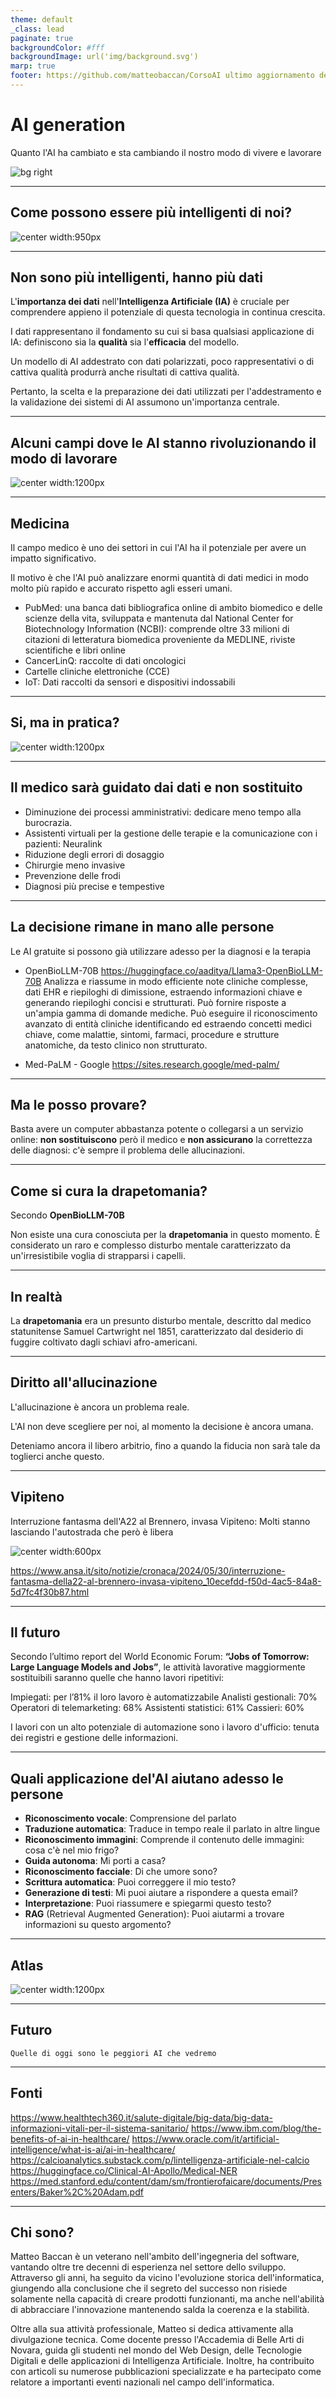 ```yaml
---
theme: default
_class: lead
paginate: true
backgroundColor: #fff
backgroundImage: url('img/background.svg')
marp: true
footer: https://github.com/matteobaccan/CorsoAI ultimo aggiornamento del %date% %time%
---
```


# AI generation

Quanto l'AI ha cambiato e sta cambiando il nostro modo di vivere e lavorare

![bg right](img/matteo-baccan.jpg)

<!-- _paginate: false -->
<!-- _footer: "" -->
<!-- style: "
img[alt~='center'] {
  display: block;
  margin: 0 auto;
}
img[alt~='floatleft'] {
  float: left;
  margin: auto;
}
img[alt~='floatright'] {
  float: right;
  margin: auto;
}
h2 {
    color: #e50000;
    position: absolute;
    top: 0px;
    background-color: white;
    width: 100%;
    left: 0;
    padding: 5px 0px 0px 75px;    
    height: 50px;
    border-bottom: 1px solid red;
    margin: 0px;
}
h3 {
    color: #e50000;
}
footer {
    width: 100%;
    left: 5px;
    bottom: 0;
    padding: 10px 0 0px 10px;
    background-color: white;
    height: 50px;
}
section::after {
  content: attr(data-marpit-pagination) ' / ' attr(data-marpit-pagination-total);
}
" -->

---

## Come possono essere più intelligenti di noi?

![center width:950px](img/ai-positive-homersimpson.webp)

---

## Non sono più intelligenti, hanno più dati

L'**importanza dei dati** nell'**Intelligenza Artificiale (IA)** è cruciale per comprendere appieno il potenziale di questa tecnologia in continua crescita.

I dati rappresentano il fondamento su cui si basa qualsiasi applicazione di IA: definiscono sia la **qualità** sia l'**efficacia** del modello.

Un modello di AI addestrato con dati polarizzati, poco rappresentativi o di cattiva qualità produrrà anche risultati di cattiva qualità.

Pertanto, la scelta e la preparazione dei dati utilizzati per l'addestramento e la validazione dei sistemi di AI assumono un'importanza centrale.

---

## Alcuni campi dove le AI stanno rivoluzionando il modo di lavorare

![center width:1200px](img/ai-positive-Ivano-Monzani.jpg)

---

## Medicina

Il campo medico è uno dei settori in cui l'AI ha il potenziale per avere un impatto significativo.

Il motivo è che l'AI può analizzare enormi quantità di dati medici in modo molto più rapido e accurato rispetto agli esseri umani.

- PubMed: una banca dati bibliografica online di ambito biomedico e delle scienze della vita, sviluppata e mantenuta dal National Center for Biotechnology Information (NCBI): comprende oltre 33 milioni di citazioni di letteratura biomedica proveniente da MEDLINE, riviste scientifiche e libri online
- CancerLinQ: raccolte di dati oncologici
- Cartelle cliniche elettroniche (CCE)
- IoT: Dati raccolti da sensori e dispositivi indossabili

---

## Si, ma in pratica?

![center width:1200px](img/ai-positive-Un-sacco-bello-Carlo-Verdone.jpg)

---

## Il medico sarà guidato dai dati e non sostituito

- Diminuzione dei processi amministrativi: dedicare meno tempo alla burocrazia.
- Assistenti virtuali per la gestione delle terapie e la comunicazione con i pazienti: Neuralink
- Riduzione degli errori di dosaggio
- Chirurgie meno invasive
- Prevenzione delle frodi
- Diagnosi più precise e tempestive

---

## La decisione rimane in mano alle persone

Le AI gratuite si possono già utilizzare adesso per la diagnosi e la terapia

- OpenBioLLM-70B
<https://huggingface.co/aaditya/Llama3-OpenBioLLM-70B>
Analizza e riassume in modo efficiente note cliniche complesse, dati EHR e riepiloghi di dimissione, estraendo informazioni chiave e generando riepiloghi concisi e strutturati.
Può fornire risposte a un'ampia gamma di domande mediche.
Può eseguire il riconoscimento avanzato di entità cliniche identificando ed estraendo concetti medici chiave, come malattie, sintomi, farmaci, procedure e strutture anatomiche, da testo clinico non strutturato.

- Med-PaLM - Google
<https://sites.research.google/med-palm/>

---

## Ma le posso provare?

Basta avere un computer abbastanza potente o collegarsi a un servizio online: **non sostituiscono** però il medico e **non assicurano** la correttezza delle diagnosi: c'è sempre il problema delle allucinazioni.

---

## Come si cura la drapetomania?

Secondo **OpenBioLLM-70B**

Non esiste una cura conosciuta per la **drapetomania** in questo momento. È considerato un raro e complesso disturbo mentale caratterizzato da un'irresistibile voglia di strapparsi i capelli.

---

## In realtà

La **drapetomania** era un presunto disturbo mentale, descritto dal medico statunitense Samuel Cartwright nel 1851, caratterizzato dal desiderio di fuggire coltivato dagli schiavi afro-americani.

---

## Diritto all'allucinazione

L'allucinazione è ancora un problema reale.

L'AI non deve scegliere per noi, al momento la decisione è ancora umana.

Deteniamo ancora il libero arbitrio, fino a quando la fiducia non sarà tale da toglierci anche questo.

---

## Vipiteno

Interruzione fantasma dell'A22 al Brennero, invasa Vipiteno: Molti stanno lasciando l'autostrada che però è libera

![center width:600px](img/ai-positive-vipiteno.jpeg)

<https://www.ansa.it/sito/notizie/cronaca/2024/05/30/interruzione-fantasma-della22-al-brennero-invasa-vipiteno_10ecefdd-f50d-4ac5-84a8-5d7fc4f30b87.html>

---

## Il futuro

Secondo l’ultimo report del World Economic Forum: **“Jobs of Tomorrow: Large Language Models and Jobs”**, le attività lavorative maggiormente sostituibili saranno quelle che hanno lavori ripetitivi:

Impiegati: per l’81% il loro lavoro è automatizzabile
Analisti gestionali: 70%
Operatori di telemarketing: 68%
Assistenti statistici: 61%
Cassieri: 60%

I lavori con un alto potenziale di automazione sono i lavoro d'ufficio: tenuta dei registri e gestione delle informazioni.

---

## Quali applicazione del'AI aiutano adesso le persone

- **Riconoscimento vocale**: Comprensione del parlato
- **Traduzione automatica**: Traduce in tempo reale il parlato in altre lingue
- **Riconoscimento immagini**: Comprende il contenuto delle immagini: cosa c'è nel mio frigo?
- **Guida autonoma**: Mi porti a casa?
- **Riconoscimento facciale**: Di che umore sono?
- **Scrittura automatica**: Puoi correggere il mio testo?
- **Generazione di testi**: Mi puoi aiutare a rispondere a questa email?
- **Interpretazione**: Puoi riassumere e spiegarmi questo testo?
- **RAG** (Retrieval Augmented Generation): Puoi aiutarmi a trovare informazioni su questo argomento?

---

## Atlas

![center width:1200px](img/ai-positive-Atlas_(film_2024).png)

---

## Futuro

```text
Quelle di oggi sono le peggiori AI che vedremo
```

---

## Fonti

<https://www.healthtech360.it/salute-digitale/big-data/big-data-informazioni-vitali-per-il-sistema-sanitario/>
<https://www.ibm.com/blog/the-benefits-of-ai-in-healthcare/>
<https://www.oracle.com/it/artificial-intelligence/what-is-ai/ai-in-healthcare/>
<https://calcioanalytics.substack.com/p/lintelligenza-artificiale-nel-calcio>
<https://huggingface.co/Clinical-AI-Apollo/Medical-NER>
<https://med.stanford.edu/content/dam/sm/frontierofaicare/documents/Presenters/Baker%2C%20Adam.pdf>

---

## Chi sono?

Matteo Baccan è un veterano nell'ambito dell'ingegneria del software, vantando oltre tre decenni di esperienza nel settore dello sviluppo. Attraverso gli anni, ha seguito da vicino l'evoluzione storica dell'informatica, giungendo alla conclusione che il segreto del successo non risiede solamente nella capacità di creare prodotti funzionanti, ma anche nell'abilità di abbracciare l'innovazione mantenendo salda la coerenza e la stabilità.

Oltre alla sua attività professionale, Matteo si dedica attivamente alla divulgazione tecnica. Come docente presso l'Accademia di Belle Arti di Novara, guida gli studenti nel mondo del Web Design, delle Tecnologie Digitali e delle applicazioni di Intelligenza Artificiale. Inoltre, ha contribuito con articoli su numerose pubblicazioni specializzate e ha partecipato come relatore a importanti eventi nazionali nel campo dell'informatica.
